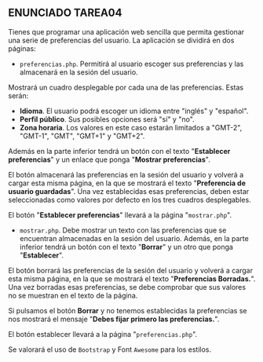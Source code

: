 ## **ENUNCIADO TAREA04**
Tienes que programar una aplicación web sencilla que permita gestionar una serie de preferencias del usuario. La aplicación se dividirá en dos páginas:

* ``preferencias.php``. Permitirá al usuario escoger sus preferencias y las almacenará en la sesión del usuario.

Mostrará un cuadro desplegable por cada una de las preferencias. Estas serán:

* **Idioma**. El usuario podrá escoger un idioma entre "inglés" y "español".
* **Perfil público**. Sus posibles opciones será "sí" y "no".
* **Zona horaria**. Los valores en este caso estarán limitados a "GMT-2", "GMT-1", "GMT", "GMT+1" y "GMT+2".

Además en la parte inferior tendrá un botón con el texto "**Establecer preferencias**" y un enlace que ponga "**Mostrar preferencias**".

El botón almacenará las preferencias en la sesión del usuario y volverá a cargar esta misma página, en la que se mostrará el texto "**Preferencia de usuario guardadas**". Una vez establecidas esas preferencias, deben estar seleccionadas como valores por defecto en los tres cuadros desplegables.

El botón "**Establecer preferencias**" llevará a la página "``mostrar.php``".

* ``mostrar.php``. Debe mostrar un texto con las preferencias que se encuentran almacenadas en la sesión del usuario. Además, en la parte inferior tendrá un botón con el texto "**Borrar**" y un otro que ponga "**Establecer**".

El botón borrará las preferencias de la sesión del usuario y volverá a cargar esta misma página, en la que se mostrará el texto "**Preferencias Borradas.**". Una vez borradas esas preferencias, se debe comprobar que sus valores no se muestran en el texto de la página.

Si pulsamos el botón **Borrar** y no tenemos establecidas la preferencias se nos mostrará el mensaje "**Debes fijar primero las preferencias.**".

El botón establecer llevará a la página "``preferencias.php``".

Se valorará el uso de ``Bootstrap`` y Font ``Awesome`` para los estilos.
